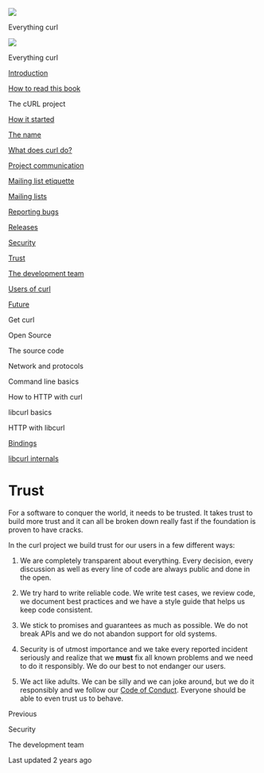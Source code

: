 <a href="../index.html" class="link-a079aa82--primary-53a25e66--logoLink-10d08504"></a>

<img src="https://gblobscdn.gitbook.com/orgs%2F-LxuH0qSm4xO9nWfEBlB%2Favatar.png?alt=media" class="image-67b14f24--avatar-1c1d03ec" />

<span class="text-4505230f--UIH400-4e41e82a--textContentFamily-49a318e1--spaceNameText-677c2969">Everything curl</span>

<a href="../index.html" class="link-a079aa82--primary-53a25e66--logoLink-10d08504"></a>

<img src="https://gblobscdn.gitbook.com/orgs%2F-LxuH0qSm4xO9nWfEBlB%2Favatar.png?alt=media" class="image-67b14f24--avatar-1c1d03ec" />

<span class="text-4505230f--UIH400-4e41e82a--textContentFamily-49a318e1--spaceNameText-677c2969">Everything curl</span>

<a href="../index.html" class="navButton-94f2579c--navButtonClickable-161b88ca"><span class="text-4505230f--UIH300-2063425d--textContentFamily-49a318e1--navButtonLabel-14a4968f">Introduction</span></a>

<a href="../how-to-read.html" class="navButton-94f2579c--navButtonClickable-161b88ca"><span class="text-4505230f--UIH300-2063425d--textContentFamily-49a318e1--navButtonLabel-14a4968f">How to read this book</span></a>

<span class="text-4505230f--UIH300-2063425d--textContentFamily-49a318e1--navButtonLabel-14a4968f">The cURL project</span>

<a href="started.html" class="navButton-94f2579c--pageItemWithChildrenNested-2c5d8183--navButtonClickable-161b88ca"><span class="text-4505230f--UIH300-2063425d--textContentFamily-49a318e1--navButtonLabel-14a4968f">How it started</span></a>

<a href="name.html" class="navButton-94f2579c--pageItemWithChildrenNested-2c5d8183--navButtonClickable-161b88ca"><span class="text-4505230f--UIH300-2063425d--textContentFamily-49a318e1--navButtonLabel-14a4968f">The name</span></a>

<a href="does.html" class="navButton-94f2579c--pageItemWithChildrenNested-2c5d8183--navButtonClickable-161b88ca"><span class="text-4505230f--UIH300-2063425d--textContentFamily-49a318e1--navButtonLabel-14a4968f">What does curl do?</span></a>

<a href="comm.html" class="navButton-94f2579c--pageItemWithChildrenNested-2c5d8183--navButtonClickable-161b88ca"><span class="text-4505230f--UIH300-2063425d--textContentFamily-49a318e1--navButtonLabel-14a4968f">Project communication</span></a>

<a href="etiquette.html" class="navButton-94f2579c--pageItemWithChildrenNested-2c5d8183--navButtonClickable-161b88ca"><span class="text-4505230f--UIH300-2063425d--textContentFamily-49a318e1--navButtonLabel-14a4968f">Mailing list etiquette</span></a>

<a href="maillists.html" class="navButton-94f2579c--pageItemWithChildrenNested-2c5d8183--navButtonClickable-161b88ca"><span class="text-4505230f--UIH300-2063425d--textContentFamily-49a318e1--navButtonLabel-14a4968f">Mailing lists</span></a>

<a href="bugs.html" class="navButton-94f2579c--pageItemWithChildrenNested-2c5d8183--navButtonClickable-161b88ca"><span class="text-4505230f--UIH300-2063425d--textContentFamily-49a318e1--navButtonLabel-14a4968f">Reporting bugs</span></a>

<a href="releases.html" class="navButton-94f2579c--pageItemWithChildrenNested-2c5d8183--navButtonClickable-161b88ca"><span class="text-4505230f--UIH300-2063425d--textContentFamily-49a318e1--navButtonLabel-14a4968f">Releases</span></a>

<a href="security.html" class="navButton-94f2579c--pageItemWithChildrenNested-2c5d8183--navButtonClickable-161b88ca"><span class="text-4505230f--UIH300-2063425d--textContentFamily-49a318e1--navButtonLabel-14a4968f">Security</span></a>

<a href="trust.html" class="navButton-94f2579c--pageItemWithChildrenNested-2c5d8183--navButtonClickable-161b88ca--navButtonOpened-6a88552e"><span class="text-4505230f--UIH300-2063425d--textContentFamily-49a318e1--navButtonLabel-14a4968f">Trust</span></a>

<a href="devteam.html" class="navButton-94f2579c--pageItemWithChildrenNested-2c5d8183--navButtonClickable-161b88ca"><span class="text-4505230f--UIH300-2063425d--textContentFamily-49a318e1--navButtonLabel-14a4968f">The development team</span></a>

<a href="users.html" class="navButton-94f2579c--pageItemWithChildrenNested-2c5d8183--navButtonClickable-161b88ca"><span class="text-4505230f--UIH300-2063425d--textContentFamily-49a318e1--navButtonLabel-14a4968f">Users of curl</span></a>

<a href="future.html" class="navButton-94f2579c--pageItemWithChildrenNested-2c5d8183--navButtonClickable-161b88ca"><span class="text-4505230f--UIH300-2063425d--textContentFamily-49a318e1--navButtonLabel-14a4968f">Future</span></a>

<span class="text-4505230f--UIH300-2063425d--textContentFamily-49a318e1--navButtonLabel-14a4968f">Get curl</span>

<span class="text-4505230f--UIH300-2063425d--textContentFamily-49a318e1--navButtonLabel-14a4968f">Open Source</span>

<span class="text-4505230f--UIH300-2063425d--textContentFamily-49a318e1--navButtonLabel-14a4968f">The source code</span>

<span class="text-4505230f--UIH300-2063425d--textContentFamily-49a318e1--navButtonLabel-14a4968f">Network and protocols</span>

<span class="text-4505230f--UIH300-2063425d--textContentFamily-49a318e1--navButtonLabel-14a4968f">Command line basics</span>



<span class="text-4505230f--UIH300-2063425d--textContentFamily-49a318e1--navButtonLabel-14a4968f">How to HTTP with curl</span>

<span class="text-4505230f--UIH300-2063425d--textContentFamily-49a318e1--navButtonLabel-14a4968f">libcurl basics</span>

<span class="text-4505230f--UIH300-2063425d--textContentFamily-49a318e1--navButtonLabel-14a4968f">HTTP with libcurl</span>

<a href="../bindings.html" class="navButton-94f2579c--navButtonClickable-161b88ca"><span class="text-4505230f--UIH300-2063425d--textContentFamily-49a318e1--navButtonLabel-14a4968f">Bindings</span></a>

<a href="../internals.html" class="navButton-94f2579c--navButtonClickable-161b88ca"><span class="text-4505230f--UIH300-2063425d--textContentFamily-49a318e1--navButtonLabel-14a4968f">libcurl internals</span></a>

<a href="../bookindex.html" class="navButton-94f2579c--navButtonClickable-161b88ca"><span class="text-4505230f--UIH300-2063425d--textContentFamily-49a318e1--navButtonLabel-14a4968f"></span></a>





# <span class="text-4505230f--DisplayH900-bfb998fa--textContentFamily-49a318e1">Trust</span>

<span class="text-4505230f--UIH300-2063425d--textUIFamily-5ebd8e40--text-8ee2c8b2"></span>

<span class="text-4505230f--TextH400-3033861f--textContentFamily-49a318e1"><span data-key="0701dd56898b4e00b413bbc17f802e40"><span data-offset-key="0701dd56898b4e00b413bbc17f802e40:0">For a software to conquer the world, it needs to be trusted. It takes trust to build more trust and it can all be broken down really fast if the foundation is proven to have cracks.</span></span></span>

<span class="text-4505230f--TextH400-3033861f--textContentFamily-49a318e1"><span data-key="2695b5942cff4f72b57b9ddd8fa91c2e"><span data-offset-key="2695b5942cff4f72b57b9ddd8fa91c2e:0">In the curl project we build trust for our users in a few different ways:</span></span></span>

1.  <span class="text-4505230f--TextH400-3033861f--textContentFamily-49a318e1"><span data-key="367daf50ec7641d6be3e664e85dcec9b"><span data-offset-key="367daf50ec7641d6be3e664e85dcec9b:0">We are completely transparent about everything. Every decision, every discussion as well as every line of code are always public and done in the open.</span></span></span>

2.  <span class="text-4505230f--TextH400-3033861f--textContentFamily-49a318e1"><span data-key="82686b2265eb471889d1166ed5a3be3a"><span data-offset-key="82686b2265eb471889d1166ed5a3be3a:0">We try hard to write reliable code. We write test cases, we review code, we document best practices and we have a style guide that helps us keep code consistent.</span></span></span>

3.  <span class="text-4505230f--TextH400-3033861f--textContentFamily-49a318e1"><span data-key="4c6fde00cbe847f58a93f6b95827a5aa"><span data-offset-key="4c6fde00cbe847f58a93f6b95827a5aa:0">We stick to promises and guarantees as much as possible. We do not break APIs and we do not abandon support for old systems.</span></span></span>

4.  <span class="text-4505230f--TextH400-3033861f--textContentFamily-49a318e1"><span data-key="783eb2721ff04a47b955237a0e339b6e"><span data-offset-key="783eb2721ff04a47b955237a0e339b6e:0">Security is of utmost importance and we take every reported incident seriously and realize that we </span><span data-offset-key="783eb2721ff04a47b955237a0e339b6e:1">**must**</span><span data-offset-key="783eb2721ff04a47b955237a0e339b6e:2"> fix all known problems and we need to do it responsibly. We do our best to not endanger our users.</span></span></span>

5.  <span class="text-4505230f--TextH400-3033861f--textContentFamily-49a318e1"><span data-key="c4c313f941f7441c8bbfb8243cd607f7"><span data-offset-key="c4c313f941f7441c8bbfb8243cd607f7:0">We act like adults. We can be silly and we can joke around, but we do it responsibly and we follow our </span></span><a href="../opensource/coc.html" class="link-a079aa82--primary-53a25e66--link-faf6c434"><span data-key="9a2f822e3d5546ccb46c3917f25b5b6d"><span data-offset-key="9a2f822e3d5546ccb46c3917f25b5b6d:0">Code of Conduct</span></span></a><span data-key="9e2852be166f49a797085e92c8672c87"><span data-offset-key="9e2852be166f49a797085e92c8672c87:0">. Everyone should be able to even trust us to behave.</span></span></span>

<a href="security.html" class="reset-3c756112--card-6570f064--whiteCard-fff091a4--cardPrevious-56a5e674"></a>

<span class="text-4505230f--TextH200-a3425406--textContentFamily-49a318e1">Previous</span>

<span class="text-4505230f--UIH400-4e41e82a--textContentFamily-49a318e1">Security</span>

<a href="devteam.html" class="reset-3c756112--card-6570f064--whiteCard-fff091a4--cardNext-19241c42"></a>


<span class="text-4505230f--UIH400-4e41e82a--textContentFamily-49a318e1">The development team</span>



<span class="text-4505230f--TextH200-a3425406--textContentFamily-49a318e1">Last updated 2 years ago</span>


